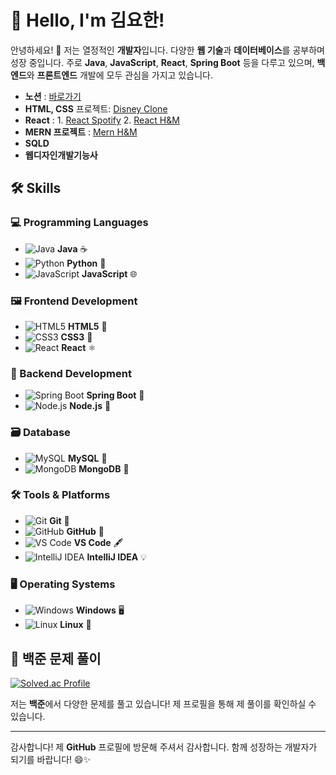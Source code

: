 # 👋 Hello, I'm 김요한!

안녕하세요! 👋 저는 열정적인 **개발자**입니다. 다양한 **웹 기술**과 **데이터베이스**를 공부하며 성장 중입니다. 주로 **Java**, **JavaScript**, **React**, **Spring Boot** 등을 다루고 있으며, **백엔드**와 **프론트엔드** 개발에 모두 관심을 가지고 있습니다.
- **노션** : [바로가기](https://www.notion.so/Full-Stack-Web-Developer-e2f4af13df224a5e8ed35067993c9a34?pvs=3&qid=)
- **HTML, CSS** 프로젝트: [Disney Clone](https://networksorcerer.github.io/KDT_CLONE_DISNEY/)
- **React** : 1. [React Spotify](https://coteach.netlify.app/)   2. [React H&M](https://coteach-hnm.netlify.app/)
- **MERN 프로젝트** : [Mern H&M](https://networksorcerer.shop/)
- **SQLD**
- **웹디자인개발기능사**
  
## 🛠️ Skills

### 💻 Programming Languages
- ![Java](https://img.shields.io/badge/-Java-007396?style=flat&logo=Java&logoColor=white) **Java** ☕
- ![Python](https://img.shields.io/badge/-Python-3776AB?style=flat&logo=Python&logoColor=white) **Python** 🐍
- ![JavaScript](https://img.shields.io/badge/-JavaScript-F7DF1E?style=flat&logo=JavaScript&logoColor=black) **JavaScript** 🌐

### 🖼️ Frontend Development
- ![HTML5](https://img.shields.io/badge/-HTML5-E34F26?style=flat&logo=HTML5&logoColor=white) **HTML5** 📄
- ![CSS3](https://img.shields.io/badge/-CSS3-1572B6?style=flat&logo=CSS3&logoColor=white) **CSS3** 🎨
- ![React](https://img.shields.io/badge/-React-61DAFB?style=flat&logo=React&logoColor=black) **React** ⚛️

### 🔧 Backend Development
- ![Spring Boot](https://img.shields.io/badge/-Spring%20Boot-6DB33F?style=flat&logo=Spring&logoColor=white) **Spring Boot** 🌿
- ![Node.js](https://img.shields.io/badge/-Node.js-339933?style=flat&logo=Node.js&logoColor=white) **Node.js** 🍃

### 🗃️ Database
- ![MySQL](https://img.shields.io/badge/-MySQL-4479A1?style=flat&logo=MySQL&logoColor=white) **MySQL** 🐬
- ![MongoDB](https://img.shields.io/badge/-MongoDB-47A248?style=flat&logo=MongoDB&logoColor=white) **MongoDB** 🍃

### 🛠️ Tools & Platforms
- ![Git](https://img.shields.io/badge/-Git-F05032?style=flat&logo=Git&logoColor=white) **Git** 🌱
- ![GitHub](https://img.shields.io/badge/-GitHub-181717?style=flat&logo=GitHub&logoColor=white) **GitHub** 🐙
- ![VS Code](https://img.shields.io/badge/-VS%20Code-007ACC?style=flat&logo=Visual-Studio-Code&logoColor=white) **VS Code** 🖋️
- ![IntelliJ IDEA](https://img.shields.io/badge/-IntelliJ%20IDEA-000000?style=flat&logo=IntelliJ-IDEA&logoColor=white) **IntelliJ IDEA** 💡

### 🖥️ Operating Systems
- ![Windows](https://img.shields.io/badge/-Windows-0078D6?style=flat&logo=Windows&logoColor=white) **Windows** 🖥️
- ![Linux](https://img.shields.io/badge/-Linux-FCC624?style=flat&logo=Linux&logoColor=black) **Linux** 🐧

## 🏅 백준 문제 풀이

[![Solved.ac Profile](http://mazassumnida.wtf/api/generate_badge?boj=agapefaith)](https://solved.ac/agapefaith)

저는 **백준**에서 다양한 문제를 풀고 있습니다! 제 프로필을 통해 제 풀이를 확인하실 수 있습니다.

---

감사합니다! 제 **GitHub** 프로필에 방문해 주셔서 감사합니다. 함께 성장하는 개발자가 되기를 바랍니다! 😄✨
